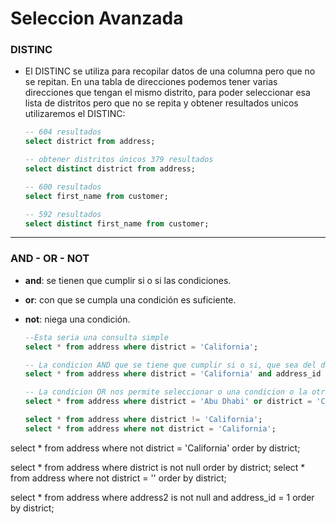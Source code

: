 # Seleccion Avanzada

### DISTINC

- El DISTINC se utiliza para recopilar datos de una columna pero que no se repitan. En una tabla de direcciones podemos tener varias direcciones que tengan el mismo distrito, para poder seleccionar esa lista de distritos pero que no se repita y obtener resultados unicos utilizaremos el DISTINC:

    ```sql
    -- 604 resultados
    select district from address;

    -- obtener distritos únicos 379 resultados
    select distinct district from address;

    -- 600 resultados
    select first_name from customer;

    -- 592 resultados
    select distinct first_name from customer;
    ```
---

### AND - OR - NOT

- **and**: se tienen que cumplir si o si las condiciones.
- **or**: con que se cumpla una condición es suficiente.
- **not**: niega una condición.

    ```sql
    --Esta seria una consulta simple
    select * from address where district = 'California';

    -- La condicion AND que se tiene que cumplir si o si, que sea del distrito y la id. 
    select * from address where district = 'California' and address_id = 1;

    -- La condicion OR nos permite seleccionar o una condicion o la otra, y las acepta. 
    select * from address where district = 'Abu Dhabi' or district = 'California';

    select * from address where district != 'California';
    select * from address where not district = 'California';
    ```









select * from address where not district = 'California' order by district;


select * from address where district is not null order by district;
select * from address where not district = '' order by district;

select * from address where address2 is not null and address_id = 1 order by district;